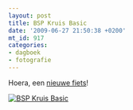 ```yaml
---
layout: post
title: BSP Kruis Basic
date: '2009-06-27 21:50:38 +0200'
mt_id: 917
categories:
- dagboek
- fotografie
---
```

Hoera, een <a href="https://www.flickr.com/photos/breun/sets/72157620001990336/">nieuwe fiets</a>!

<a href="https://www.flickr.com/photos/breun/sets/72157620001990336/"><img src="https://farm4.static.flickr.com/3348/3644530434_2297017c5a_d.jpg" alt="BSP Kruis Basic" /></a>
